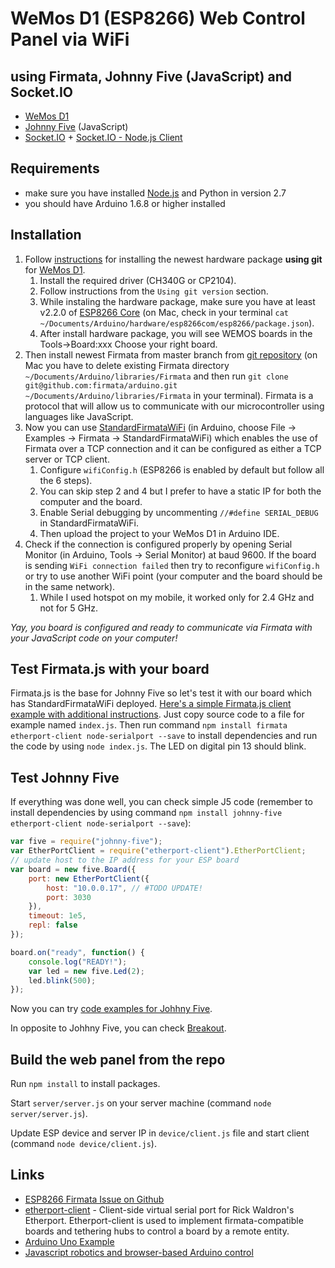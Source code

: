 # WeMos D1 (ESP8266) Web Control Panel via WiFi
## using Firmata, Johnny Five (JavaScript) and Socket.IO
* [WeMos D1](https://wiki.wemos.cc/products:d1:d1)
* [Johnny Five](http://johnny-five.io/) (JavaScript)
* [Socket.IO](http://socket.io/) + [Socket.IO - Node.js Client](https://github.com/socketio/socket.io-client)

## Requirements
* make sure you have installed [Node.js](https://nodejs.org/) and Python in version 2.7
* you should have Arduino 1.6.8 or higher installed

## Installation
1. Follow [instructions](https://wiki.wemos.cc/tutorials:get_started:get_started_in_arduino) for installing the newest hardware package **using git** for [WeMos D1](https://wiki.wemos.cc/products:d1:d1).
	1. Install the required driver (CH340G or CP2104).
	2. Follow instructions from the `Using git version` section.
	3. While instaling the hardware package, make sure you have at least v2.2.0 of [ESP8266 Core](https://github.com/esp8266/Arduino) (on Mac, check in your terminal `cat ~/Documents/Arduino/hardware/esp8266com/esp8266/package.json`).
	4. After install hardware package, you will see WEMOS boards in the Tools→Board:xxx Choose your right board.
2. Then install newest Firmata from master branch from [git repository](https://github.com/firmata/arduino) (on Mac you have to delete existing Firmata directory `~/Documents/Arduino/libraries/Firmata` and then run `git clone git@github.com:firmata/arduino.git ~/Documents/Arduino/libraries/Firmata` in your terminal). Firmata is a protocol that will allow us to communicate with our microcontroller using languages like JavaScript.
3. Now you can use [StandardFirmataWiFi](https://github.com/firmata/arduino/tree/master/examples/StandardFirmataWiFi) (in Arduino, choose File -> Examples -> Firmata -> StandardFirmataWiFi) which enables the use of Firmata over a TCP connection and it can be configured as either a TCP server or TCP client.
	1. Configure `wifiConfig.h` (ESP8266 is enabled by default but follow all the 6 steps).
	2. You can skip step 2 and 4 but I prefer to have a static IP for both the computer and the board.
	2. Enable Serial debugging by uncommenting `//#define SERIAL_DEBUG` in StandardFirmataWiFi.
	3. Then upload the project to your WeMos D1 in Arduino IDE.
4. Check if the connection is configured properly by opening Serial Monitor (in Arduino, Tools -> Serial Monitor) at baud 9600. If the board is sending `WiFi connection failed` then try to reconfigure `wifiConfig.h` or try to use another WiFi point (your computer and the board should be in the same network).
	1. While I used hotspot on my mobile, it worked only for 2.4 GHz and not for 5 GHz.

*Yay, you board is configured and ready to communicate via Firmata with your JavaScript code on your computer!*

## Test Firmata.js with your board
Firmata.js is the base for Johnny Five so let's test it with our board which has StandardFirmataWiFi deployed. [Here's a simple Firmata.js client example with additional instructions](https://gist.github.com/soundanalogous/31a43d9c72ec6fbdf9631cfbe635d625). Just copy source code to a file for example named `index.js`. Then run command `npm install firmata etherport-client node-serialport --save` to install dependencies and run the code by using `node index.js`. The LED on digital pin 13 should blink.

## Test Johnny Five
If everything was done well, you can check simple J5 code (remember to install dependencies by using command `npm install johnny-five etherport-client node-serialport --save`):
```javascript
var five = require("johnny-five");
var EtherPortClient = require("etherport-client").EtherPortClient;
// update host to the IP address for your ESP board
var board = new five.Board({
    port: new EtherPortClient({
        host: "10.0.0.17", // #TODO UPDATE!
        port: 3030
    }),
    timeout: 1e5,
    repl: false
});

board.on("ready", function() {
    console.log("READY!");
    var led = new five.Led(2);
    led.blink(500);
});
````

Now you can try [code examples for Johhny Five](http://johnny-five.io/examples/).

In opposite to Johhny Five, you can check [Breakout](https://github.com/soundanalogous/Breakout).

## Build the web panel from the repo
Run `npm install` to install packages.

Start `server/server.js` on your server machine (command `node server/server.js`).

Update ESP device and server IP in `device/client.js` file and start client (command `node device/client.js`).

## Links
* [ESP8266 Firmata Issue on Github](https://github.com/firmata/arduino/issues/257)
* [etherport-client](https://github.com/mwittig/etherport-client) - Client-side virtual serial port for Rick Waldron's Etherport. Etherport-client is used to implement firmata-compatible boards and tethering hubs to control a board by a remote entity.
* [Arduino Uno Example](http://wifinodebot.blogspot.com.co/2016/02/blink-led-over-wifi-with-nodejs-johnny.html)
* [Javascript robotics and browser-based Arduino control](http://www.instructables.com/id/Javascript-robotics-and-browser-based-Arduino-cont/)
